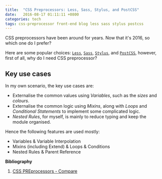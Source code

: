 ```yaml
---
title:  "CSS Preprocessors: Less, Sass, Stylus, and PostCSS"
date:   2016-08-17 01:11:11 +0800
categories: tech
tags: css-preprocessor front-end blog less sass stylus postcss
---
```


CSS preprocessors have been around for years. Now that it's 2016, so which one do I prefer? 

Here are some popular choices: [`Less`](less-link), [`Sass`](sass-link), [`Stylus`](stylus-link), and [`PostCSS`](postcss-link), however, first of all, why do I need CSS preprocessor?

## Key use cases

In my own scenario, the key use cases are:

* Externalise the common values using _Variables_, such as the _sizes_ and _colours_.
* Externalise the common logic using _Mixins_, along with _Loops_ and _Conditional Statements_ to implement some complicated logic.
* _Nested Rules_, for myself, is mainly to reduce typing and keep the module organised.

Hence the following features are used mostly:

* Variables & Variable Interpolation
* Mixins (including Extend) & Loops & Conditions
* Nested Rules & Parent Reference

__Bibliography__

1. [CSS PREprocessors - Compare](1)

<!-- references -->

[1]: https://csspre.com/compare/ "CSS PREprocessors - Compare"

<!-- links -->

[less-link]: http://lesscss.org/ "Less Home"
[sass-link]: http://sass-lang.com/ "Sass Home"
[stylus-link]: http://stylus-lang.com/ "Stylus Home"
[postcss-link]: http://postcss.org/ "PostCSS Home"